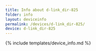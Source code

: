 ```yaml
---
title: Info about d-link_dir-825
folder: info
layout: deviceinfo
permalink: /devices/d-link_dir-825/
device: d-link_dir-825
---
```

{% include templates/device_info.md %}
